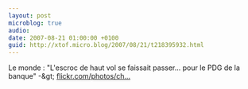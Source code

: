 ```yaml
---
layout: post
microblog: true
audio: 
date: 2007-08-21 01:00:00 +0100
guid: http://xtof.micro.blog/2007/08/21/t218395932.html
---
```

Le monde : "L'escroc de haut vol se faissait passer... pour le PDG de la banque" -&amp;gt; [flickr.com/photos/ch...](http://flickr.com/photos/christopheducamp/1194968067/)
